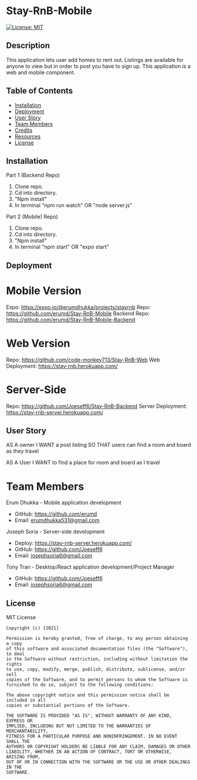 # Stay-RnB-Mobile

[![License: MIT](https://img.shields.io/badge/License-MIT-yellow.svg)](https://opensource.org/licenses/MIT)

## Description

This application lets user add homes to rent out. Listings are available for anyone to view but in order to post you have to sign up. This application is a web and mobile component.

## Table of Contents

- [Installation](#installation)
- [Deployment](#deployment)
- [User Story](#userStory)
- [Team Members](#teammembers)
- [Credits](#credits)
- [Resources](#resources)
- [License](#license)

## Installation

Part 1 (Backend Repo)

1. Clone repo.
2. Cd into directory.
3. "Npm install"
4. In terminal "npm run watch" OR "node server.js"

Part 2 (Mobile) Repo)

1. Clone repo.
2. Cd into directory.
3. "Npm install"
4. In terminal "npm start" OR "expo start"

## Deployment

# Mobile Version

Expo: https://expo.io/@erumdhukka/projects/stayrnb
Repo: https://github.com/erumd/Stay-RnB-Mobile
Backend Repo: https://github.com/erumd/Stay-RnB-Mobile-Backend

# Web Version

Repo: https://github.com/code-monkey713/Stay-RnB-Web
Web Deployment: https://stay-rnb.herokuapp.com/

# Server-Side

Repo: https://github.com/Joeseff6/Stay-RnB-Backend
Server Deployment: https://stay-rnb-server.herokuapp.com/

## User Story

AS A owner
I WANT a post listing
SO THAT users can find a room and board as they travel

AS A User
I WANT to find a place for room and board as I travel

# Team Members

Erum Dhukka - Mobile application development

- GitHub: https://github.com/erumd
- Email: erumdhukka531@gmail.com

Joseph Soria - Server-side development

- Deploy: https://stay-rnb-server.herokuapp.com/
- GitHub: https://github.com/Joeseff6
- Email: josephsoria6@gmail.com

Tony Tran - Desktop/React application development/Project Manager

- GitHub: https://github.com/Joeseff6
- Email: josephsoria6@gmail.com

## License

MIT License

    Copyright (c) [2021]

    Permission is hereby granted, free of charge, to any person obtaining a copy
    of this software and associated documentation files (the "Software"), to deal
    in the Software without restriction, including without limitation the rights
    to use, copy, modify, merge, publish, distribute, sublicense, and/or sell
    copies of the Software, and to permit persons to whom the Software is
    furnished to do so, subject to the following conditions:

    The above copyright notice and this permission notice shall be included in all
    copies or substantial portions of the Software.

    THE SOFTWARE IS PROVIDED "AS IS", WITHOUT WARRANTY OF ANY KIND, EXPRESS OR
    IMPLIED, INCLUDING BUT NOT LIMITED TO THE WARRANTIES OF MERCHANTABILITY,
    FITNESS FOR A PARTICULAR PURPOSE AND NONINFRINGEMENT. IN NO EVENT SHALL THE
    AUTHORS OR COPYRIGHT HOLDERS BE LIABLE FOR ANY CLAIM, DAMAGES OR OTHER
    LIABILITY, WHETHER IN AN ACTION OF CONTRACT, TORT OR OTHERWISE, ARISING FROM,
    OUT OF OR IN CONNECTION WITH THE SOFTWARE OR THE USE OR OTHER DEALINGS IN THE
    SOFTWARE.
